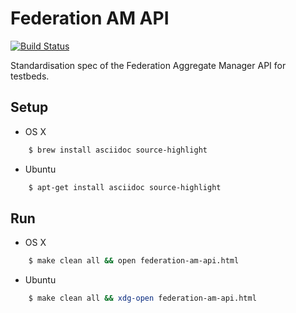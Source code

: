 Federation AM API
=================

[![Build Status](https://travis-ci.org/tubav/federation-am-api.svg?branch=master)](https://travis-ci.org/tubav/federation-am-api)

Standardisation spec of the Federation Aggregate Manager API for testbeds.

Setup
-----

* OS X
```bash
    $ brew install asciidoc source-highlight
```
* Ubuntu
```bash
    $ apt-get install asciidoc source-highlight
```

Run
---
* OS X
```bash
    $ make clean all && open federation-am-api.html
```
* Ubuntu
```bash
    $ make clean all && xdg-open federation-am-api.html
```

